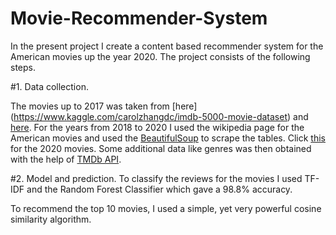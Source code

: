 # Movie-Recommender-System


In the present project I create a content based recommender system for the American movies up the year 2020.
The project consists of the following steps.

#1. Data collection.


The movies up to 2017 was taken from [here] (https://www.kaggle.com/carolzhangdc/imdb-5000-movie-dataset) and [here](https://www.kaggle.com/rounakbanik/the-movies-dataset?select=credits.csv).
For the years from 2018 to 2020 I used the wikipedia page for the American movies and used the [BeautifulSoup](https://www.crummy.com/software/BeautifulSoup/bs4/doc/) to scrape the tables. Click [this](https://en.wikipedia.org/wiki/List_of_American_films_of_2020) for the 2020 movies. Some additional data like genres was then obtained with the help of [TMDb API](https://developers.themoviedb.org/3).


#2. Model and prediction.
To classify the reviews for the movies I used TF-IDF and the Random Forest Classifier which gave a 98.8\% accuracy.

To recommend the top 10 movies, I used a simple, yet very powerful cosine similarity algorithm.
